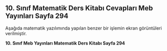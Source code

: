 ## 10. Sınıf Matematik Ders Kitabı Cevapları Meb Yayınları Sayfa 294

Aşağıda matematik yazılımında yapılan benzer bir işlemin ekran görüntüleri verilmiştir.

**10. Sınıf Meb Yayınları Matematik Ders Kitabı Sayfa 294**